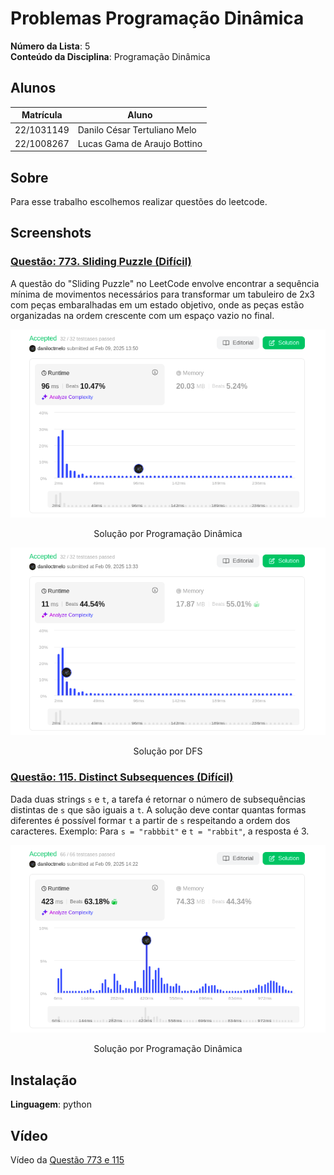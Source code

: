 # Problemas Programação Dinâmica

**Número da Lista**: 5<br>
**Conteúdo da Disciplina**: Programação Dinâmica<br>

## Alunos
|Matrícula | Aluno |
| -- | -- |
| 22/1031149  |  Danilo César Tertuliano Melo |
| 22/1008267  |  Lucas Gama de Araujo Bottino |

## Sobre 
Para esse trabalho escolhemos realizar questões do leetcode.

## Screenshots

### [Questão: 773. Sliding Puzzle (Difícil)](https://leetcode.com/problems/sliding-puzzle/description/)

A questão do "Sliding Puzzle" no LeetCode envolve encontrar a sequência mínima de movimentos necessários para transformar um tabuleiro de 2x3 com peças embaralhadas em um estado objetivo, onde as peças estão organizadas na ordem crescente com um espaço vazio no final.

![alt text](src/image.png)
<p align="center">Solução por Programação Dinâmica 

![alt text](src/image-1.png)
<p align="center">Solução por DFS

### [Questão: 115. Distinct Subsequences (Difícil)](https://leetcode.com/problems/distinct-subsequences/description/)

Dada duas strings `s` e `t`, a tarefa é retornar o número de subsequências distintas de `s` que são iguais a `t`. A solução deve contar quantas formas diferentes é possível formar `t` a partir de `s` respeitando a ordem dos caracteres. Exemplo: Para `s = "rabbbit"` e `t = "rabbit"`, a resposta é 3.

![alt text](src/image-2.png)
<p align="center">Solução por Programação Dinâmica 


## Instalação 
**Linguagem**: python<br>

## Vídeo

Vídeo da [Questão 773 e 115](https://youtu.be/hPcsASDYTQA)